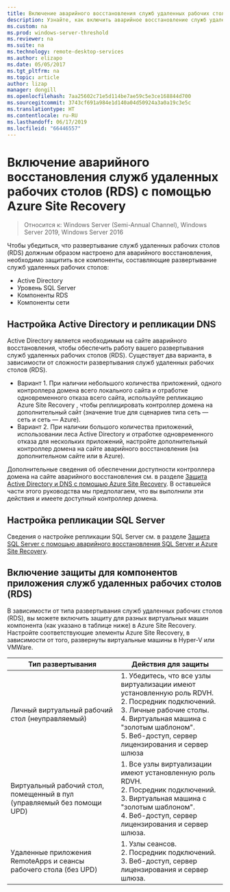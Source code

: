 ```yaml
---
title: Включение аварийного восстановления служб удаленных рабочих столов (RDS) с помощью Azure Site Recovery
description: Узнайте, как включить аварийное восстановление служб удаленных рабочих столов (RDS) с помощью Azure Site Recovery.
ms.custom: na
ms.prod: windows-server-threshold
ms.reviewer: na
ms.suite: na
ms.technology: remote-desktop-services
ms.author: elizapo
ms.date: 05/05/2017
ms.tgt_pltfrm: na
ms.topic: article
author: lizap
manager: dongill
ms.openlocfilehash: 7aa25602c71e5d114be7ae59c5e3ce168844d700
ms.sourcegitcommit: 3743cf691a984e1d140a04d50924a3a0a19c3e5c
ms.translationtype: HT
ms.contentlocale: ru-RU
ms.lasthandoff: 06/17/2019
ms.locfileid: "66446557"
---
```

# <a name="enable-disaster-recovery-of-rds-using-azure-site-recovery"></a>Включение аварийного восстановления служб удаленных рабочих столов (RDS) с помощью Azure Site Recovery

>Относится к: Windows Server (Semi-Annual Channel), Windows Server 2019, Windows Server 2016

Чтобы убедиться, что развертывание служб удаленных рабочих столов (RDS) должным образом настроено для аварийного восстановления, необходимо защитить все компоненты, составляющие развертывание служб удаленных рабочих столов:

- Active Directory
- Уровень SQL Server
- Компоненты RDS
- Компоненты сети

## <a name="configure-active-directory-and-dns-replication"></a>Настройка Active Directory и репликации DNS

Active Directory является необходимым на сайте аварийного восстановления, чтобы обеспечить работу вашего развертывания служб удаленных рабочих столов (RDS). Существует два варианта, в зависимости от сложности развертывания служб удаленных рабочих столов (RDS).

- Вариант 1. При наличии небольшого количества приложений, одного контроллера домена всего локального сайта и отработке одновременного отказа всего сайта, используйте репликацию Azure Site Recovery , чтобы реплицировать контроллер домена на дополнительный сайт (значение true для сценариев типа сеть — сеть и сеть — Azure).
- Вариант 2. При наличии большого количества приложений, использовании леса Active Directory и отработке одновременного отказа для нескольких приложений, настройте дополнительный контроллер домена на сайте аварийного восстановления (на дополнительном сайте или в Azure).

Дополнительные сведения об обеспечении доступности контроллера домена на сайте аварийного восстановления см. в разделе [Защита Active Directory и DNS с помощью Azure Site Recovery](/azure/site-recovery/site-recovery-active-directory). В оставшейся части этого руководства мы предполагаем, что вы выполнили эти действия и имеете доступный контроллер домена.

## <a name="set-up-sql-server-replication"></a>Настройка репликации SQL Server

Сведения о настройке репликации SQL Server см. в разделе [Защита SQL Server с помощью аварийного восстановления SQL Server и Azure Site Recovery](/azure/site-recovery/site-recovery-sql).

## <a name="enable-protection-for-the-rds-application-components"></a>Включение защиты для компонентов приложения служб удаленных рабочих столов (RDS)

В зависимости от типа развертывания служб удаленных рабочих столов (RDS), вы можете включить защиту для разных виртуальных машин компонента (как указано в таблице ниже) в Azure Site Recovery. Настройте соответствующие элементы Azure Site Recovery, в зависимости от того, развернуты виртуальные машины в Hyper-V или VMWare.


|               Тип развертывания                |                                                                                                     Действия для защиты                                                                                                     |
|----------------------------------------------|--------------------------------------------------------------------------------------------------------------------------------------------------------------------------------------------------------------------------|
|     Личный виртуальный рабочий стол (неуправляемый)     | 1. Убедитесь, что все узлы виртуализации имеют установленную роль RDVH.    </br>2. Посредник подключений.  </br>3. Личные рабочие столы. </br>4. Виртуальная машина с "золотым шаблоном". </br>5. Веб-доступ, сервер лицензирования и сервер шлюза |
| Виртуальный рабочий стол, помещенный в пул (управляемый без помощи UPD) |                    1. Все узлы виртуализации имеют установленную роль RDVH.  </br>2. Посредник подключений.  </br>3. Виртуальная машина с "золотым шаблоном". </br>4. Веб-доступ, сервер лицензирования и сервер шлюза.                    |
|   Удаленные приложения RemoteApps и сеансы рабочего стола (без UPD)   |                                                          1. Узлы сеансов.  </br>2. Посредник подключений. </br>3. Веб-доступ, сервер лицензирования и сервер шлюза.                                                           |

